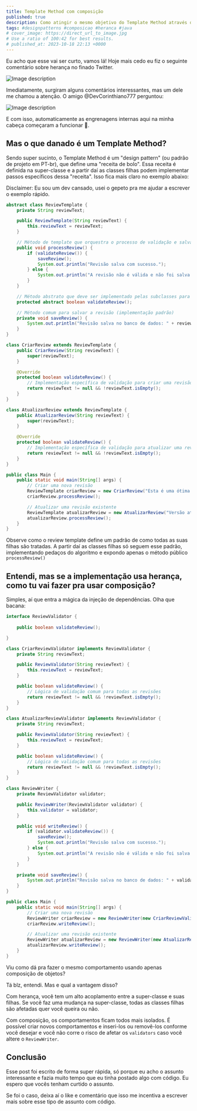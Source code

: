 ```yaml
---
title: Template Method com composição
published: true
description: Como atingir o mesmo objetivo do Template Method através de composição em vez de herança. 
tags: #designpatterns #composicao #heranca #java
# cover_image: https://direct_url_to_image.jpg
# Use a ratio of 100:42 for best results.
# published_at: 2023-10-18 22:13 +0000
---
```


Eu acho que esse vai ser curto, vamos lá! Hoje mais cedo eu fiz o seguinte comentário sobre herança no finado Twitter.

![Image description](https://dev-to-uploads.s3.amazonaws.com/uploads/articles/1x1a8e8081ofzx2fx1p3.png)

Imediatamente, surgiram alguns comentários interessantes, mas um dele me chamou a atenção. O amigo @DevCorinthiano777 perguntou:

![Image description](https://dev-to-uploads.s3.amazonaws.com/uploads/articles/41qi62r3k6u5jrpk8o7m.png)

E com isso, automaticamente as engrenagens internas aqui na minha cabeça começaram a funcionar 🤔.

## Mas o que danado é um Template Method?

Sendo super sucinto, o Template Method é um "design pattern" (ou padrão de projeto em PT-br), que define uma "receita de bolo". Essa receita é definida na super-classe e a partir daí as classes filhas podem implementar passos específicos dessa "receita". Isso fica mais claro no exemplo abaixo:

Disclaimer: Eu sou um dev cansado, usei o gepeto pra me ajudar a escrever o exemplo rápido.

```Java
abstract class ReviewTemplate {
    private String reviewText;

    public ReviewTemplate(String reviewText) {
        this.reviewText = reviewText;
    }

    // Método de template que orquestra o processo de validação e salvamento
    public void processReview() {
        if (validateReview()) {
            saveReview();
            System.out.println("Revisão salva com sucesso.");
        } else {
            System.out.println("A revisão não é válida e não foi salva.");
        }
    }

    // Método abstrato que deve ser implementado pelas subclasses para a validação
    protected abstract boolean validateReview();

    // Método comum para salvar a revisão (implementação padrão)
    private void saveReview() {
        System.out.println("Revisão salva no banco de dados: " + reviewText);
    }
}

class CriarReview extends ReviewTemplate {
    public CriarReview(String reviewText) {
        super(reviewText);
    }

    @Override
    protected boolean validateReview() {
        // Implementação específica de validação para criar uma revisão
        return reviewText != null && !reviewText.isEmpty();
    }
}

class AtualizarReview extends ReviewTemplate {
    public AtualizarReview(String reviewText) {
        super(reviewText);
    }

    @Override
    protected boolean validateReview() {
        // Implementação específica de validação para atualizar uma revisão
        return reviewText != null && !reviewText.isEmpty();
    }
}

public class Main {
    public static void main(String[] args) {
        // Criar uma nova revisão
        ReviewTemplate criarReview = new CriarReview("Esta é uma ótima revisão.");
        criarReview.processReview();

        // Atualizar uma revisão existente
        ReviewTemplate atualizarReview = new AtualizarReview("Versão atualizada da revisão.");
        atualizarReview.processReview();
    }
}
```

Observe como o review template define um padrão de como todas as suas filhas são tratadas. A partir daí as classes filhas só seguem esse padrão, implementando pedaços do algoritmo e expondo apenas o método público `processReview()`

## Entendi, mas se a implementação usa herança, como tu vai fazer pra usar composição?

Simples, aí que entra a mágica da injeção de dependências. Olha que bacana:

```Java
interface ReviewValidator {
   
    public boolean validateReview();

}

class CriarReviewValidator implements ReviewValidator {
    private String reviewText;

    public ReviewValidator(String reviewText) {
        this.reviewText = reviewText;
    }

    public boolean validateReview() {
        // Lógica de validação comum para todas as revisões
        return reviewText != null && !reviewText.isEmpty();
    }
}

class AtualizarReviewValidator implements ReviewValidator {
    private String reviewText;

    public ReviewValidator(String reviewText) {
        this.reviewText = reviewText;
    }

    public boolean validateReview() {
        // Lógica de validação comum para todas as revisões
        return reviewText != null && !reviewText.isEmpty();
    }
}

class ReviewWriter {
    private ReviewValidator validator;

    public ReviewWriter(ReviewValidator validator) {
        this.validator = validator;
    }

    public void writeReview() {
        if (validator.validateReview()) {
            saveReview();
            System.out.println("Revisão salva com sucesso.");
        } else {
            System.out.println("A revisão não é válida e não foi salva.");
        }
    }

    private void saveReview() {
        System.out.println("Revisão salva no banco de dados: " + validator.reviewText);
    }
}

public class Main {
    public static void main(String[] args) {
        // Criar uma nova revisão
        ReviewWriter criarReview = new ReviewWriter(new CriarReviewValidator("Essa não é uma boa review"));
        criarReview.writeReview();

        // Atualizar uma revisão existente
        ReviewWriter atualizarReview = new ReviewWriter(new AtualizarReviewValidator("Versão atualizada da revisão."));
        atualizarReview.writeReview();
    }
}
```

Viu como dá pra fazer o mesmo comportamento usando apenas composição de objetos?

Tá blz, entendi. Mas e qual a vantagem disso? 

Com herança, você tem um alto acoplamento entre a super-classe e suas filhas. Se você faz uma mudança na super-classe, todas as classes filhas são afetadas quer você queira ou não.

Com composição, os comportamentos ficam todos mais isolados. É possível criar novos comportamentos e inseri-los ou removê-los conforme você desejar e você não corre o risco de afetar os `validators` caso você altere o `ReviewWriter`.

## Conclusão

Esse post foi escrito de forma super rápida, só porque eu acho o assunto interessante e fazia muito tempo que eu tinha postado algo com código. Eu espero que vocês tenham curtido o assunto. 

Se foi o caso, deixa aí o like e comentário que isso me incentiva a escrever mais sobre esse tipo de assunto com código.
